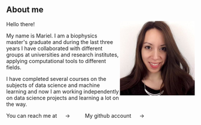 ## About me

<img align="right" width="200" src="images/me.png">

Hello there!

My name is Mariel. I am a biophysics master's graduate and during the last three years I have collaborated with different groups at universities and research institutes, applying computational tools to different fields. 

I have completed several courses on the subjects of data science and machine learning and now I am working independently on data science projects and learning a lot on the way. 

You can reach me at &emsp; &#8594; &emsp; <a href="mailto:mgarciahuiman@gmail.com" class="fa fa-google"></a> &emsp; <a href="https://www.linkedin.com/in/mgarciahuiman/" class="fa fa-linkedin"></a>
My github account &emsp; &#8594; &emsp; <a href="https://github.com/marielgh" class="fa fa-github"></a>
